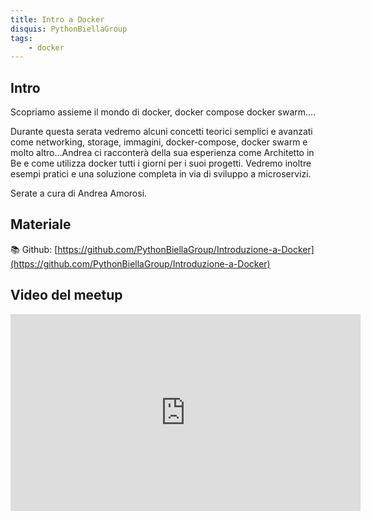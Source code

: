 ```yaml
---
title: Intro a Docker
disquis: PythonBiellaGroup
tags:
    - docker
---
```


## Intro

Scopriamo assieme il mondo di docker, docker compose docker swarm....

Durante questa serata vedremo alcuni concetti teorici semplici e avanzati come networking, storage, immagini, docker-compose, docker swarm e molto altro...Andrea ci racconterà della sua esperienza come Architetto in Be e come utilizza docker tutti i giorni per i suoi progetti.
Vedremo inoltre esempi pratici e una soluzione completa in via di sviluppo a microservizi.

Serate a cura di Andrea Amorosi.

## Materiale

📚 Github:
[https://github.com/PythonBiellaGroup/Introduzione-a-Docker](https://github.com/PythonBiellaGroup/Introduzione-a-Docker)

## Video del meetup

<iframe width="560" height="315" src="https://www.youtube.com/embed/0Bd3ovUxOJo" title="YouTube video player" frameborder="0" allow="accelerometer; autoplay; clipboard-write; encrypted-media; gyroscope; picture-in-picture; web-share" allowfullscreen></iframe>
